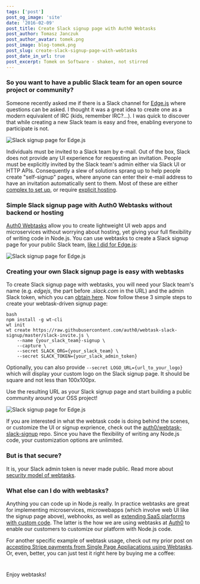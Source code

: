 ```yaml
---
tags: ['post']
post_og_image: 'site'
date: '2016-02-09'  
post_title: Create Slack signup page with Auth0 Webtasks
post_author: Tomasz Janczuk
post_author_avatar: tomek.png
post_image: blog-tomek.png
post_slug: create-slack-signup-page-with-webtasks
post_date_in_url: true
post_excerpt: Tomek on Software - shaken, not stirred
---
```


### So you want to have a public Slack team for an open source project or community?

Someone recently asked me if there is a Slack channel for [Edge.js](https://github.com/tjanczuk/edge) where questions can be asked. I thought it was a great idea to create one as a modern equivalent of IRC (kids, remember IRC?...). I was quick to discover that while creating a new Slack team is easy and free, enabling everyone to participate is not. 

<img src="tomek-blog/2016-02-09/1.png" class="tj-img-diagram-75" alt="Slack signup page for Edge.js">

Individuals must be invited to a Slack team by e-mail. Out of the box, Slack does not provide any UI experience for requesting an invitation. People must be explicitly invited by the Slack team's admin either via Slack UI or HTTP APIs. Consequently a slew of solutions sprang up to help people create "self-signup" pages, where anyone can enter their e-mail address to have an invitation automatically sent to them. Most of these are either [complex to set up](https://levels.io/slack-typeform-auto-invite-sign-ups/), or require [explicit hosting](https://github.com/rauchg/slackin). 

### Simple Slack signup page with Auth0 Webtasks without backend or hosting

[Auth0 Webtasks](https://webtask.io) allow you to create lightweight UI web apps and microservices without worrying about hosting, yet giving your full flexibility of writing code in Node.js. You can use webtasks to create a Slack signup page for your public Slack team, [like I did for Edge.js](https://webtask.it.auth0.com/api/run/tjanczuk/edgejs-slack-invite): 

<img src="tomek-blog/2016-02-09/2.png" class="tj-img-diagram-100" alt="Slack signup page for Edge.js">

### Creating your own Slack signup page is easy with webtasks

To create Slack signup page with webtasks, you will need your Slack team's name (e.g. *edgejs*, the part before *.slack.com* in the URL) and the admin Slack token, which you can [obtain here](https://api.slack.com/web#authentication). Now follow these 3 simple steps to create your webtask-driven signup page: 

```
bash
npm install -g wt-cli
wt init
wt create https://raw.githubusercontent.com/auth0/webtask-slack-signup/master/slack-invite.js \
    --name {your_slack_team}-signup \
    --capture \
    --secret SLACK_ORG={your_slack_team} \
    --secret SLACK_TOKEN={your_slack_admin_token}
```
Optionally, you can also provide `--secret LOGO_URL={url_to_your_logo}` which will display your custom logo on the Slack signup page. It should be square and not less than 100x100px. 

Use the resulting URL as your Slack signup page and start building a public community around your OSS project!

<img src="tomek-blog/2016-02-09/3.png" class="tj-img-diagram-100" alt="Slack signup page for Edge.js">

If you are interested in what the webtask code is doing behind the scenes, or customize the UI or signup exprience, check out the [auth0/webtask-slack-signup](https://github.com/auth0/webtask-slack-signup) repo. Since you have the flexibility of writing any Node.js code, your customization options are unlimited. 

### But is that secure?

It is, your Slack admin token is never made public. Read more about [security model of webtasks](https://webtask.io/docs/how).

### What else can I do with webtasks?

Anything you can code up in Node.js really. In practice webtasks are great for implementing microservices, microwebapps (which involve web UI like the signup page above), webhooks, as well as [extending SaaS plarforms with custom code](tomasz.janczuk.org/2015/07/extensibility-through-http-with-webtasks.html). The latter is the how we are using webtasks at [Auth0](https://auth0.com) to enable our customers to customize our platform with Node.js code. 

For another specific example of webtask usage, check out my prior post on [accepting Stripe payments from Single Page Appliacations using Webtasks](https://fusebit.io/blog/2016/01/29/accept-stripe-payments-without-backend-using-webtasks/). Or, even, better, you can just test it right here by buying me a coffee:

<form action="https://tjanczuk.sandbox.auth0-extend.com/coffee4tomek" method="POST" style="margin-bottom: 40px">
  <script
    src="https://checkout.stripe.com/checkout.js" class="stripe-button"
    data-key="pk_live_CeoSX5oORYP0f5vXtj67o7CI"
    data-image="/assets/images/tj.png"
    data-name="Tomek on Software"
    data-description="A cup of coffee for Tomek"
    data-amount="214"
    data-locale="auto"
    data-panel-label="Buy Tomek coffee"
    data-label="Buy $2.14 coffee for Tomek"
    data-allow-remember-me="false">
  </script>
</form>

Enjoy webtasks!
